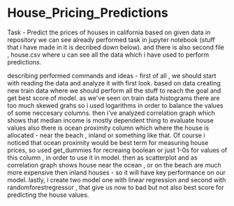 # House_Pricing_Predictions

Task - Predict the prices of houses in california based on given data
in repository we can see already performed task in jupyter notebook (stuff that i have made in it is decribed down below).
and there is also second file , house.csv where u can see all the data which i have used to perform predictions.


describing performed commands and ideas - first of all , we should start with reading the data and analyze it with first look. based on data creating new train data
where we should perform all the stuff to reach the goal and get best score of model.
as we've seen on train data histograms there are too much skewed grahs so i used logarithms in order to balance the values of
some neccesary columns.
then i've analyzed correlation graph which shows that median income is mostly dependent thing to evaluate  house values
also there is ocean proximity column which where the house is allocated - near the beach , inland or something like that.  Of
course i noticed that ocean proximity would be best term for measuring house prices, so used get_dummies for recreaing boolean or just 1-0s for values of this column , in order to use it in model.
then as scatterplot and as correlation graph shows house near the ocean , or on the beach are much more expensive then inland houses - so it will have key performance on our model.
lastly, i create two model one with linear regression and second with randomforestregressor , that give us now to bad but not also best score for predicting the house values.
